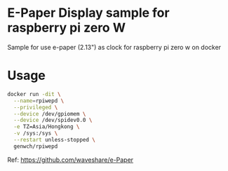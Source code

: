 # E-Paper Display sample for raspberry pi zero W

Sample for use e-paper (2.13") as clock for raspberry pi zero w on docker

# Usage

```sh
docker run -dit \
  --name=rpiwepd \
  --privileged \
  --device /dev/gpiomem \
  --device /dev/spidev0.0 \
  -e TZ=Asia/Hongkong \
  -v /sys:/sys \
  --restart unless-stopped \
  genwch/rpiwepd
```

Ref:
https://github.com/waveshare/e-Paper
